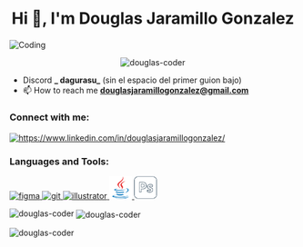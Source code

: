 <h1 align="center">Hi 👋, I'm Douglas Jaramillo Gonzalez</h1>
<img align="center" alt="Coding" width="400" src="https://camo.githubusercontent.com/5ddf73ad3a205111cf8c686f687fc216c2946a75005718c8da5b837ad9de78c9/68747470733a2f2f7468756d62732e6766796361742e636f6d2f4576696c4e657874446576696c666973682d736d616c6c2e676966">

<p align="center"> <img src="https://komarev.com/ghpvc/?username=douglas-coder&label=Profile%20views&color=0e75b6&style=flat" alt="douglas-coder" /> </p>

- Discord **_ dagurasu_** (sin el espacio del primer guion bajo)
- 📫 How to reach me **douglasjaramillogonzalez@gmail.com**

<h3 align="left">Connect with me:</h3>
<p align="left">
<a href="https://www.linkedin.com/in/douglasjaramillogonzalez/" target="blank"><img align="center" src="https://raw.githubusercontent.com/rahuldkjain/github-profile-readme-generator/master/src/images/icons/Social/linked-in-alt.svg" alt="https://www.linkedin.com/in/douglasjaramillogonzalez/" height="30" width="40" /></a>
</p>

<h3 align="left">Languages and Tools:</h3>
<p align="left"> <a href="https://www.figma.com/" target="_blank" rel="noreferrer"> <img src="https://www.vectorlogo.zone/logos/figma/figma-icon.svg" alt="figma" width="40" height="40"/> </a> <a href="https://git-scm.com/" target="_blank" rel="noreferrer"> <img src="https://www.vectorlogo.zone/logos/git-scm/git-scm-icon.svg" alt="git" width="40" height="40"/> </a> <a href="https://www.adobe.com/in/products/illustrator.html" target="_blank" rel="noreferrer"> <img src="https://www.vectorlogo.zone/logos/adobe_illustrator/adobe_illustrator-icon.svg" alt="illustrator" width="40" height="40"/> </a> <a href="https://www.java.com" target="_blank" rel="noreferrer"> <img src="https://raw.githubusercontent.com/devicons/devicon/master/icons/java/java-original.svg" alt="java" width="40" height="40"/> </a> <a href="https://www.photoshop.com/en" target="_blank" rel="noreferrer"> <img src="https://raw.githubusercontent.com/devicons/devicon/master/icons/photoshop/photoshop-line.svg" alt="photoshop" width="40" height="40"/> </a> </p>

<p><img align="left" src="https://github-readme-stats.vercel.app/api/top-langs?username=douglas-coder&show_icons=true&locale=en&layout=compact" alt="douglas-coder" /></p>

<p>&nbsp;<img align="center" src="https://github-readme-stats.vercel.app/api?username=douglas-coder&show_icons=true&locale=en" alt="douglas-coder" /></p>

<p><img align="center" src="https://github-readme-streak-stats.herokuapp.com/?user=douglas-coder&" alt="douglas-coder" /></p>
